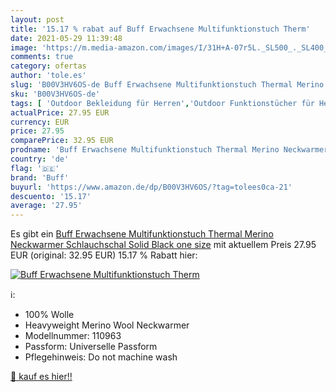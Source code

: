 ```yaml
---
layout: post
title: '15.17 % rabat auf Buff Erwachsene Multifunktionstuch Therm'
date: 2021-05-29 11:39:48
image: 'https://m.media-amazon.com/images/I/31H+A-07r5L._SL500_._SL400_.jpg'
comments: true
category: ofertas
author: 'tole.es'
slug: 'B00V3HV6OS-de Buff Erwachsene Multifunktionstuch Thermal Merino...'
sku: 'B00V3HV6OS-de'
tags: [ 'Outdoor Bekleidung für Herren','Outdoor Funktionstücher für Herren','Outdoor Kopfbedeckungen für Herren','Outdoor-Bekleidung','Sport','Sport & Freizeit','Sport & Outdoor Aktivitäten, Bekleidung & Ausrüstung','buff', ]
actualPrice: 27.95 EUR
currency: EUR
price: 27.95
comparePrice: 32.95 EUR
prodname: 'Buff Erwachsene Multifunktionstuch Thermal Merino Neckwarmer Schlauchschal  Solid Black  one size'
country: 'de'
flag: '🇩🇪'
brand: 'Buff'
buyurl: 'https://www.amazon.de/dp/B00V3HV6OS/?tag=tolees0ca-21'
descuento: '15.17'
average: '27.95'
---
```


Es gibt ein [Buff Erwachsene Multifunktionstuch Thermal Merino Neckwarmer Schlauchschal  Solid Black  one size](https://www.amazon.de/dp/B00V3HV6OS/?tag=tolees0ca-21) mit aktuellem Preis 27.95 EUR (original: 32.95 EUR) 15.17 % Rabatt hier:

[![Buff Erwachsene Multifunktionstuch Therm](https://m.media-amazon.com/images/I/31H+A-07r5L._SL500_._SL400_.jpg)](https://www.amazon.de/dp/B00V3HV6OS/?tag=tolees0ca-21)

ℹ️:

- 100% Wolle
- Heavyweight Merino Wool Neckwarmer
- Modellnummer: 110963
- Passform: Universelle Passform
- Pflegehinweis: Do not machine wash

[🛒 kauf es hier!!](https://www.amazon.de/dp/B00V3HV6OS/?tag=tolees0ca-21)
